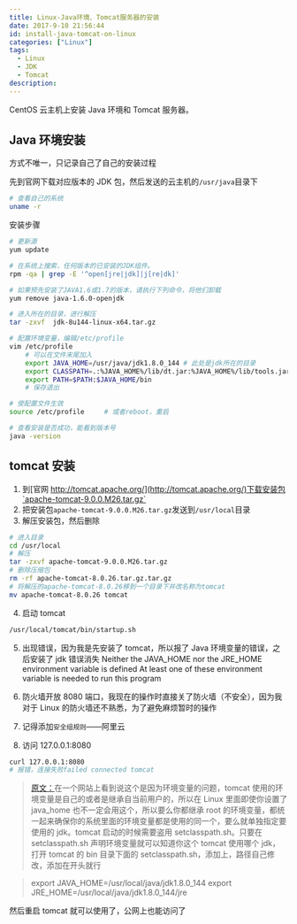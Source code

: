 ```yaml
---
title: Linux-Java环境、Tomcat服务器的安装
date: 2017-9-10 21:56:44
id: install-java-tomcat-on-linux
categories: ["Linux"]
tags:
  - Linux
  - JDK
  - Tomcat
description:
---
```


CentOS 云主机上安装 Java 环境和 Tomcat 服务器。

<!-- more -->

## Java 环境安装

方式不唯一，只记录自己了自己的安装过程

先到官网下载对应版本的 JDK 包，然后发送的云主机的`/usr/java`目录下

```bash
# 查看自己的系统
uname -r
```

安装步骤

```bash
# 更新源
yum update

# 在系统上搜索，任何版本的已安装的JDK组件。
rpm -qa | grep -E '^open[jre|jdk]|j[re|dk]'

# 如果预先安装了JAVA1.6或1.7的版本，请执行下列命令，将他们卸载
yum remove java-1.6.0-openjdk

# 进入所在的目录，进行解压
tar -zxvf  jdk-8u144-linux-x64.tar.gz

# 配置环境变量，编辑/etc/profile
vim /etc/profile
    # 可以在文件末尾加入
    export JAVA_HOME=/usr/java/jdk1.8.0_144 # 此处是jdk所在的目录
    export CLASSPATH=.:%JAVA_HOME%/lib/dt.jar:%JAVA_HOME%/lib/tools.jar
    export PATH=$PATH:$JAVA_HOME/bin
    # 保存退出

# 使配置文件生效
source /etc/profile     # 或者reboot，重启

# 查看安装是否成功，能看到版本号
java -version
```

## tomcat 安装

1. 到[官网 http://tomcat.apache.org/](http://tomcat.apache.org/)下载安装包`apache-tomcat-9.0.0.M26.tar.gz`
2. 把安装包`apache-tomcat-9.0.0.M26.tar.gz`发送到`/usr/local`目录
3. 解压安装包，然后删除

  ```bash
  # 进入目录
  cd /usr/local
  # 解压
  tar -zxvf apache-tomcat-9.0.0.M26.tar.gz
  # 删除压缩包
  rm -rf apache-tomcat-8.0.26.tar.gz.tar.gz
  # 将解压的apache-tomcat-8.0.26移到一个目录下并改名称为tomcat
  mv apache-tomcat-8.0.26 tomcat
  ```

4. 启动 tomcat

  ```bash
  /usr/local/tomcat/bin/startup.sh

  ```

5. 出现错误，因为我是先安装了 tomcat，所以报了 Java 环境变量的错误，之后安装了 jdk 错误消失
   Neither the JAVA_HOME nor the JRE_HOME environment variable is defined
   At least one of these environment variable is needed to run this program

6. 防火墙开放 8080 端口，我现在的操作时直接关了防火墙（不安全），因为我对于 Linux 的防火墙还不熟悉，为了避免麻烦暂时的操作

7. 记得添加`安全组规则`——阿里云

8. 访问 127.0.0.1:8080

  ```bash
  curl 127.0.0.1:8080
  # 报错，连接失败failed connected tomcat
  ```

> [原文：](http://www.cnblogs.com/rogear/p/7435074.html)在一个网站上看到说这个是因为环境变量的问题，tomcat 使用的环境变量是自己的或者是继承自当前用户的，所以在 Linux 里面即使你设置了 java_home 也不一定会用这个，所以要么你都继承 root 的环境变量，都统一起来确保你的系统里面的环境变量都是使用的同一个，要么就单独指定要使用的 jdk。tomcat 启动的时候需要盗用 setclasspath.sh。只要在 setclasspath.sh 声明环境变量就可以知道你这个 tomcat 使用哪个 jdk，打开 tomcat 的 bin 目录下面的 setclasspath.sh，添加上，路径自己修改，添加在开头就行

> export JAVA_HOME=/usr/local/java/jdk1.8.0_144
> export JRE_HOME=/usr/local/java/jdk1.8.0_144/jre

然后重启 tomcat 就可以使用了，公网上也能访问了
